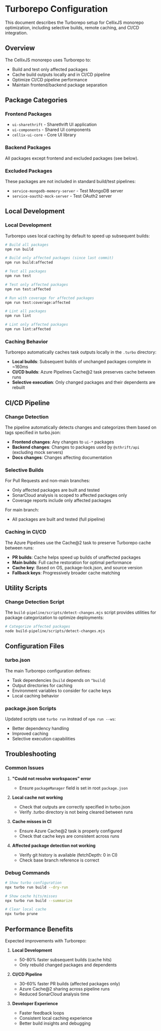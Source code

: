 # Turborepo Configuration

This document describes the Turborepo setup for CellixJS monorepo optimization, including selective builds, remote caching, and CI/CD integration.

## Overview

The CellixJS monorepo uses Turborepo to:
- Build and test only affected packages
- Cache build outputs locally and in CI/CD pipeline
- Optimize CI/CD pipeline performance
- Maintain frontend/backend package separation

## Package Categories

### Frontend Packages
- `ui-sharethrift` - Sharethrift UI application
- `ui-components` - Shared UI components
- `cellix-ui-core` - Core UI library

### Backend Packages
All packages except frontend and excluded packages (see below).

### Excluded Packages
These packages are not included in standard build/test pipelines:
- `service-mongodb-memory-server` - Test MongoDB server
- `service-oauth2-mock-server` - Test OAuth2 server

## Local Development

### Local Development

Turborepo uses local caching by default to speed up subsequent builds:

```bash
# Build all packages
npm run build

# Build only affected packages (since last commit)
npm run build:affected

# Test all packages  
npm run test

# Test only affected packages
npm run test:affected

# Run with coverage for affected packages
npm run test:coverage:affected

# Lint all packages
npm run lint

# Lint only affected packages  
npm run lint:affected
```

### Caching Behavior

Turborepo automatically caches task outputs locally in the `.turbo` directory:
- **Local builds**: Subsequent builds of unchanged packages complete in ~160ms
- **CI/CD builds**: Azure Pipelines Cache@2 task preserves cache between runs
- **Selective execution**: Only changed packages and their dependents are rebuilt

## CI/CD Pipeline

### Change Detection

The pipeline automatically detects changes and categorizes them based on tags specified in turbo.json:

- **Frontend changes**: Any changes to `ui-*` packages
- **Backend changes**: Changes to packages used by `@sthrift/api` (excluding mock servers)
- **Docs changes**: Changes affecting documentation

### Selective Builds

For Pull Requests and non-main branches:
- Only affected packages are built and tested
- SonarCloud analysis is scoped to affected packages only
- Coverage reports include only affected packages

For main branch:
- All packages are built and tested (full pipeline)

### Caching in CI/CD

The Azure Pipelines use the Cache@2 task to preserve Turborepo cache between runs:
- **PR builds**: Cache helps speed up builds of unaffected packages 
- **Main builds**: Full cache restoration for optimal performance
- **Cache key**: Based on OS, package-lock.json, and source version
- **Fallback keys**: Progressively broader cache matching

## Utility Scripts

### Change Detection Script

The `build-pipeline/scripts/detect-changes.mjs` script provides utilities for package categorization to optimize deployments:

```bash
# Categorize affected packages
node build-pipeline/scripts/detect-changes.mjs
```

## Configuration Files

### turbo.json

The main Turborepo configuration defines:
- Task dependencies (`build` depends on `^build`)
- Output directories for caching
- Environment variables to consider for cache keys
- Local caching behavior

### package.json Scripts

Updated scripts use `turbo run` instead of `npm run --ws`:
- Better dependency handling
- Improved caching
- Selective execution capabilities

## Troubleshooting

### Common Issues

1. **"Could not resolve workspaces" error**
   - Ensure `packageManager` field is set in root `package.json`

2. **Local cache not working**
   - Check that outputs are correctly specified in turbo.json
   - Verify .turbo directory is not being cleared between runs

3. **Cache misses in CI**
   - Ensure Azure Cache@2 task is properly configured
   - Check that cache keys are consistent across runs

4. **Affected package detection not working**
   - Verify git history is available (fetchDepth: 0 in CI)
   - Check base branch reference is correct

### Debug Commands

```bash
# Show turbo configuration
npx turbo run build --dry-run

# Show cache hits/misses
npx turbo run build --summarize

# Clear local cache
npx turbo prune
```

## Performance Benefits

Expected improvements with Turborepo:

1. **Local Development**
   - 50-80% faster subsequent builds (cache hits)
   - Only rebuild changed packages and dependents

2. **CI/CD Pipeline**  
   - 30-60% faster PR builds (affected packages only)
   - Azure Cache@2 sharing across pipeline runs
   - Reduced SonarCloud analysis time

3. **Developer Experience**
   - Faster feedback loops
   - Consistent local caching experience
   - Better build insights and debugging